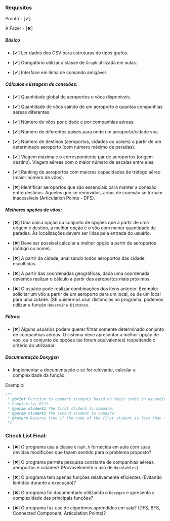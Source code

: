 ### Requisitos

Pronto - [✔]

À Fazer - [✖]

##### Básico

- [✔] Ler dados dos CSV para estruturas do tipos grafos.

- [✔] Obrigatório utilizar a classe de `Graph` utilizada em aulas.

- [✔] Interface em linha de comando amigável.

##### Cálculos e listagem de conexões:

- [✔] Quantidade global de aeroportos e vôos disponíveis.

- [✔] Quantidade de vôos saíndo de um aeroporto e quantas companhias aéreas diferentes.

- [✔] Número de vôos por cidade e por companhias aéreas.

- [✔] Número de diferentes países para onde um aeroporto/cidade voa.

- [✔] Número de destinos (aeroportos, cidades ou paises) a partir de um determinado aeroporto (com número máximo de paradas).

- [✔] Viagem máxima e o correspondente par de aeroportos (origem-destino). Viagem aéreas com o maior número de escalas entre elas.

- [✔] Ranking de aeroportos com maiores capacidades de tráfego aéreo (maior número de vôos).

- [✖] Identificar aeroportos que são essenciais para manter a conexão entre destinos. Aqueles que se removidos, areas de conexão se tornam inacessíveis (Articulation Points - DFS).

##### Melhores opções de vôos:

- [✖] Uma única opção ou conjunto de opções que a partir de uma origem e destino, a melhor opção é o vôo com menor quantidade de paradas. As localizações devem ser lidas pela entrada do usuário.

- [✖] Deve ser possível calcular a melhor opção a partir de aeroportos (código ou nome).

- [✖] A partir da cidade, analisando todos aeroportos das cidade escolhidas.

- [✖] A partir das coordenadas geográficas, dada uma coordenada devemos realizar o cálculo a partir dos aeroportos mais próximos.

- [✖] O usuário pode realizar combinações dos itens anterior. Exemplo: solicitar um vôo a partir de um aeroporto para um local, ou de um local para uma cidade. (SE quisermos usar distâncias no programa, podemos utilizar a função `Haversina Distance`.

##### Filtros:

- [✖] Alguns usuários podem querer filtrar somente determinado conjunto de companhias aéreas. O sistema deve apresentar a melhor opção de voo, ou o conjunto de opções (se forem equivalentes) respeitando o critério do utilizador.

##### Documentação Doxygen

- Implementar a documentação e se for relevante, calcular a complexidade da função.

Exemplo:

```c
/**
 * @brief Function to compare students based on their codes in ascending order.
 * Complexity: O(1)
 * @param student1 The first student to compare.
 * @param student2 The second student to compare.
 * @return Returns true if the code of the first student is less than that of the second.
 */
```

### Check List Final:

- [✖] O programa usa a classe `Graph.h` fornecida em aula com suas devidas modifições que fazem sentido para o problema proposto?

- [✖] O programa permite pesquisa constante de companhias aéreas, aeroportos e cidades? (Provavelmente o uso de `Hashtables`)

- [✖] O programa tem apenas funções relativamente eficientes (Evitando lentidão durante a execução)?

- [✖] O programa foi documentado utilizando o `Doxygen` e apresenta a complexidade das principais funções?

- [✖] O programa faz uso de algoritmos aprendidos em sala? (DFS, BFS, Connected Component, Articulation Points)?
